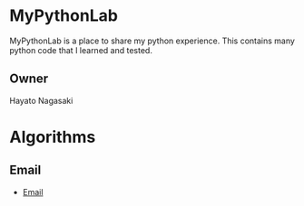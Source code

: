 # MyPythonLab
MyPythonLab is a place to share my python experience. This contains many python code that I learned and tested.

## Owner

Hayato Nagasaki


# Algorithms

## Email
- [Email](./Email)
